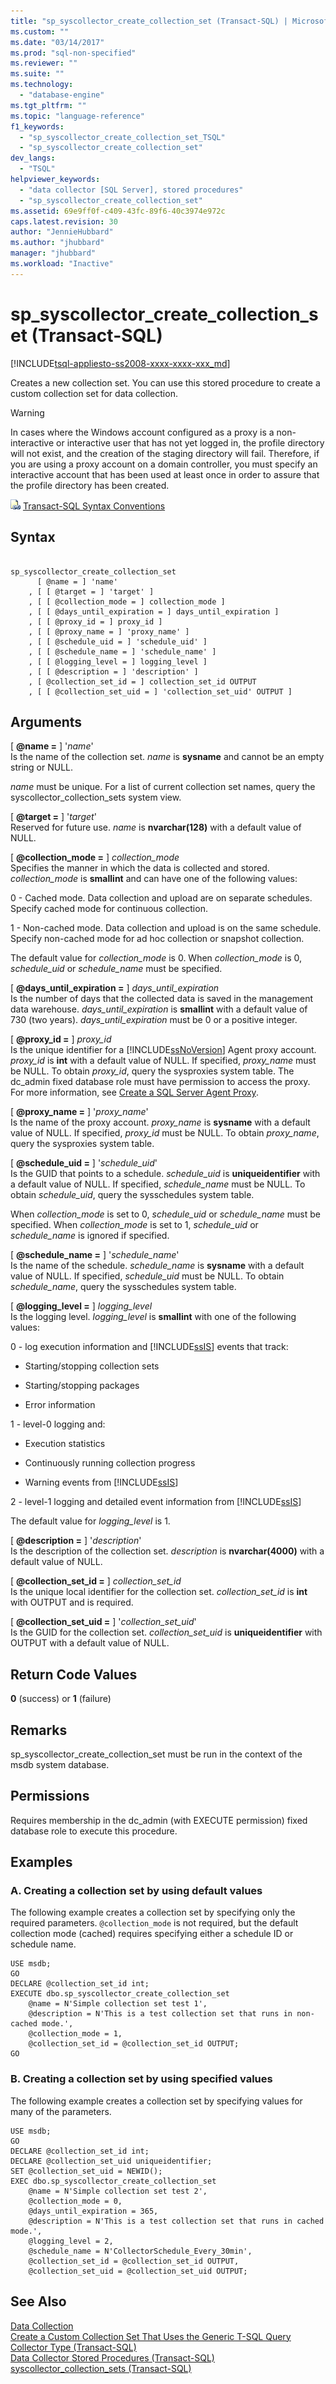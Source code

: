```yaml
---
title: "sp_syscollector_create_collection_set (Transact-SQL) | Microsoft Docs"
ms.custom: ""
ms.date: "03/14/2017"
ms.prod: "sql-non-specified"
ms.reviewer: ""
ms.suite: ""
ms.technology: 
  - "database-engine"
ms.tgt_pltfrm: ""
ms.topic: "language-reference"
f1_keywords: 
  - "sp_syscollector_create_collection_set_TSQL"
  - "sp_syscollector_create_collection_set"
dev_langs: 
  - "TSQL"
helpviewer_keywords: 
  - "data collector [SQL Server], stored procedures"
  - "sp_syscollector_create_collection_set"
ms.assetid: 69e9ff0f-c409-43fc-89f6-40c3974e972c
caps.latest.revision: 30
author: "JennieHubbard"
ms.author: "jhubbard"
manager: "jhubbard"
ms.workload: "Inactive"
---
```

# sp_syscollector_create_collection_set (Transact-SQL)
[!INCLUDE[tsql-appliesto-ss2008-xxxx-xxxx-xxx_md](../../includes/tsql-appliesto-ss2008-xxxx-xxxx-xxx-md.md)]

  Creates a new collection set. You can use this stored procedure to create a custom collection set for data collection.  
  
> [!WARNING]  
>  In cases where the Windows account configured as a proxy is a non-interactive or interactive user that has not yet logged in, the profile directory will not exist, and the creation of the staging directory will fail. Therefore, if you are using a proxy account on a domain controller, you must specify an interactive account that has been used at least once in order to assure that the profile directory has been created.  
  
 ![Topic link icon](../../database-engine/configure-windows/media/topic-link.gif "Topic link icon") [Transact-SQL Syntax Conventions](../../t-sql/language-elements/transact-sql-syntax-conventions-transact-sql.md)  
  
## Syntax  
  
```  
  
sp_syscollector_create_collection_set   
      [ @name = ] 'name'  
    , [ [ @target = ] 'target' ]  
    , [ [ @collection_mode = ] collection_mode ]  
    , [ [ @days_until_expiration = ] days_until_expiration ]  
    , [ [ @proxy_id = ] proxy_id ]  
    , [ [ @proxy_name = ] 'proxy_name' ]  
    , [ [ @schedule_uid = ] 'schedule_uid' ]  
    , [ [ @schedule_name = ] 'schedule_name' ]  
    , [ [ @logging_level = ] logging_level ]  
    , [ [ @description = ] 'description' ]  
    , [ @collection_set_id = ] collection_set_id OUTPUT   
    , [ [ @collection_set_uid = ] 'collection_set_uid' OUTPUT ]  
```  
  
## Arguments  
 [ **@name =** ] '*name*'  
 Is the name of the collection set. *name* is **sysname** and cannot be an empty string or NULL.  
  
 *name* must be unique. For a list of current collection set names, query the syscollector_collection_sets system view.  
  
 [ **@target =** ] '*target*'  
 Reserved for future use. *name* is **nvarchar(128)** with a default value of NULL.  
  
 [ **@collection_mode =** ] *collection_mode*  
 Specifies the manner in which the data is collected and stored. *collection_mode* is **smallint** and can have one of the following values:  
  
 0 - Cached mode. Data collection and upload are on separate schedules. Specify cached mode for continuous collection.  
  
 1 - Non-cached mode. Data collection and upload is on the same schedule. Specify non-cached mode for ad hoc collection or snapshot collection.  
  
 The default value for *collection_mode* is 0. When *collection_mode* is 0, *schedule_uid* or *schedule_name* must be specified.  
  
 [ **@days_until_expiration =** ] *days_until_expiration*  
 Is the number of days that the collected data is saved in the management data warehouse. *days_until_expiration* is **smallint** with a default value of 730 (two years). *days_until_expiration* must be 0 or a positive integer.  
  
 [ **@proxy_id =** ] *proxy_id*  
 Is the unique identifier for a [!INCLUDE[ssNoVersion](../../includes/ssnoversion-md.md)] Agent proxy account. *proxy_id* is **int** with a default value of NULL. If specified, *proxy_name* must be NULL. To obtain *proxy_id*, query the sysproxies system table. The dc_admin fixed database role must have permission to access the proxy. For more information, see [Create a SQL Server Agent Proxy](http://msdn.microsoft.com/library/142e0c55-a8b9-4669-be49-b9dc602d5988).  
  
 [ **@proxy_name =** ] '*proxy_name*'  
 Is the name of the proxy account. *proxy_name* is **sysname** with a default value of NULL. If specified, *proxy_id* must be NULL. To obtain *proxy_name*, query the sysproxies system table.  
  
 [ **@schedule_uid =** ] '*schedule_uid*'  
 Is the GUID that points to a schedule. *schedule_uid* is **uniqueidentifier** with a default value of NULL. If specified, *schedule_name* must be NULL. To obtain *schedule_uid*, query the sysschedules system table.  
  
 When *collection_mode* is set to 0, *schedule_uid* or *schedule_name* must be specified. When *collection_mode* is set to 1, *schedule_uid* or *schedule_name* is ignored if specified.  
  
 [ **@schedule_name =** ] '*schedule_name*'  
 Is the name of the schedule. *schedule_name* is **sysname** with a default value of NULL. If specified, *schedule_uid* must be NULL. To obtain *schedule_name*, query the sysschedules system table.  
  
 [ **@logging_level =** ] *logging_level*  
 Is the logging level. *logging_level* is **smallint** with one of the following values:  
  
 0 - log execution information and [!INCLUDE[ssIS](../../includes/ssis-md.md)] events that track:  
  
-   Starting/stopping collection sets  
  
-   Starting/stopping packages  
  
-   Error information  
  
 1 - level-0 logging and:  
  
-   Execution statistics  
  
-   Continuously running collection progress  
  
-   Warning events from [!INCLUDE[ssIS](../../includes/ssis-md.md)]  
  
 2 - level-1 logging and detailed event information from [!INCLUDE[ssIS](../../includes/ssis-md.md)]  
  
 The default value for *logging_level* is 1.  
  
 [ **@description =** ] '*description*'  
 Is the description of the collection set. *description* is **nvarchar(4000)** with a default value of NULL.  
  
 [ **@collection_set_id =** ] *collection_set_id*  
 Is the unique local identifier for the collection set. *collection_set_id* is **int** with OUTPUT and is required.  
  
 [ **@collection_set_uid =** ] '*collection_set_uid*'  
 Is the GUID for the collection set. *collection_set_uid* is **uniqueidentifier** with OUTPUT with a default value of NULL.  
  
## Return Code Values  
 **0** (success) or **1** (failure)  
  
## Remarks  
 sp_syscollector_create_collection_set must be run in the context of the msdb system database.  
  
## Permissions  
 Requires membership in the dc_admin (with EXECUTE permission) fixed database role to execute this procedure.  
  
## Examples  
  
### A. Creating a collection set by using default values  
 The following example creates a collection set by specifying only the required parameters. `@collection_mode` is not required, but the default collection mode (cached) requires specifying either a schedule ID or schedule name.  
  
```  
USE msdb;  
GO  
DECLARE @collection_set_id int;  
EXECUTE dbo.sp_syscollector_create_collection_set  
    @name = N'Simple collection set test 1',  
    @description = N'This is a test collection set that runs in non-cached mode.',  
    @collection_mode = 1,  
    @collection_set_id = @collection_set_id OUTPUT;  
GO  
```  
  
### B. Creating a collection set by using specified values  
 The following example creates a collection set by specifying values for many of the parameters.  
  
```  
USE msdb;  
GO  
DECLARE @collection_set_id int;  
DECLARE @collection_set_uid uniqueidentifier;  
SET @collection_set_uid = NEWID();  
EXEC dbo.sp_syscollector_create_collection_set  
    @name = N'Simple collection set test 2',  
    @collection_mode = 0,  
    @days_until_expiration = 365,  
    @description = N'This is a test collection set that runs in cached mode.',  
    @logging_level = 2,  
    @schedule_name = N'CollectorSchedule_Every_30min',  
    @collection_set_id = @collection_set_id OUTPUT,  
    @collection_set_uid = @collection_set_uid OUTPUT;  
```  
  
## See Also  
 [Data Collection](../../relational-databases/data-collection/data-collection.md)   
 [Create a Custom Collection Set That Uses the Generic T-SQL Query Collector Type &#40;Transact-SQL&#41;](../../relational-databases/data-collection/create-custom-collection-set-generic-t-sql-query-collector-type.md)   
 [Data Collector Stored Procedures &#40;Transact-SQL&#41;](../../relational-databases/system-stored-procedures/data-collector-stored-procedures-transact-sql.md)   
 [syscollector_collection_sets &#40;Transact-SQL&#41;](../../relational-databases/system-catalog-views/syscollector-collection-sets-transact-sql.md)  
  
  
